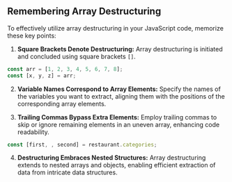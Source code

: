 ## Remembering Array Destructuring

To effectively utilize array destructuring in your JavaScript code, memorize these key points:

1. **Square Brackets Denote Destructuring:** Array destructuring is initiated and concluded using square brackets `[]`.

```js
const arr = [1, 2, 3, 4, 5, 6, 7, 8];
const [x, y, z] = arr;
```

2. **Variable Names Correspond to Array Elements:** Specify the names of the variables you want to extract, aligning them with the positions of the corresponding array elements.

3. **Trailing Commas Bypass Extra Elements:** Employ trailing commas to skip or ignore remaining elements in an uneven array, enhancing code readability.

```js
const [first, , second] = restaurant.categories;
```

4. **Destructuring Embraces Nested Structures:** Array destructuring extends to nested arrays and objects, enabling efficient extraction of data from intricate data structures.
